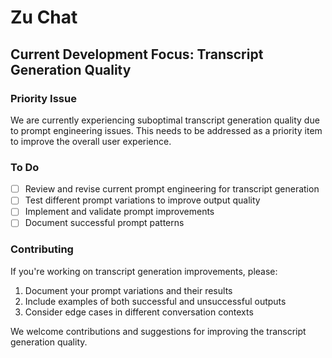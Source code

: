 # Zu Chat

## Current Development Focus: Transcript Generation Quality

### Priority Issue
We are currently experiencing suboptimal transcript generation quality due to prompt engineering issues. This needs to be addressed as a priority item to improve the overall user experience.

### To Do
- [ ] Review and revise current prompt engineering for transcript generation
- [ ] Test different prompt variations to improve output quality
- [ ] Implement and validate prompt improvements
- [ ] Document successful prompt patterns

### Contributing
If you're working on transcript generation improvements, please:
1. Document your prompt variations and their results
2. Include examples of both successful and unsuccessful outputs
3. Consider edge cases in different conversation contexts

We welcome contributions and suggestions for improving the transcript generation quality. 